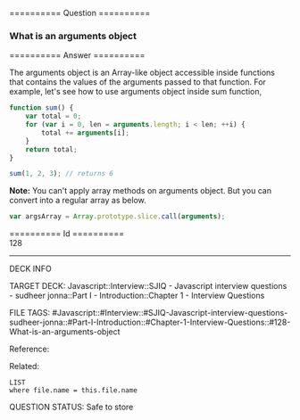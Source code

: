 ========== Question ==========  

### What is an arguments object  

========== Answer ==========  

The arguments object is an Array-like object accessible inside functions that contains the values of the arguments passed to that function. For example, let's see how to use arguments object inside sum function,

```javascript
function sum() {
    var total = 0;
    for (var i = 0, len = arguments.length; i < len; ++i) {
        total += arguments[i];
    }
    return total;
}

sum(1, 2, 3); // returns 6
```

**Note:** You can't apply array methods on arguments object. But you can convert into a regular array as below.

```javascript
var argsArray = Array.prototype.slice.call(arguments);
```

========== Id ==========  
128

---

DECK INFO

TARGET DECK: Javascript::Interview::SJIQ - Javascript interview questions - sudheer jonna::Part I - Introduction::Chapter 1 - Interview Questions

FILE TAGS: #Javascript::#Interview::#SJIQ-Javascript-interview-questions-sudheer-jonna::#Part-I-Introduction::#Chapter-1-Interview-Questions::#128-What-is-an-arguments-object

Reference:

Related:

```dataview
LIST
where file.name = this.file.name
```

QUESTION STATUS: Safe to store
